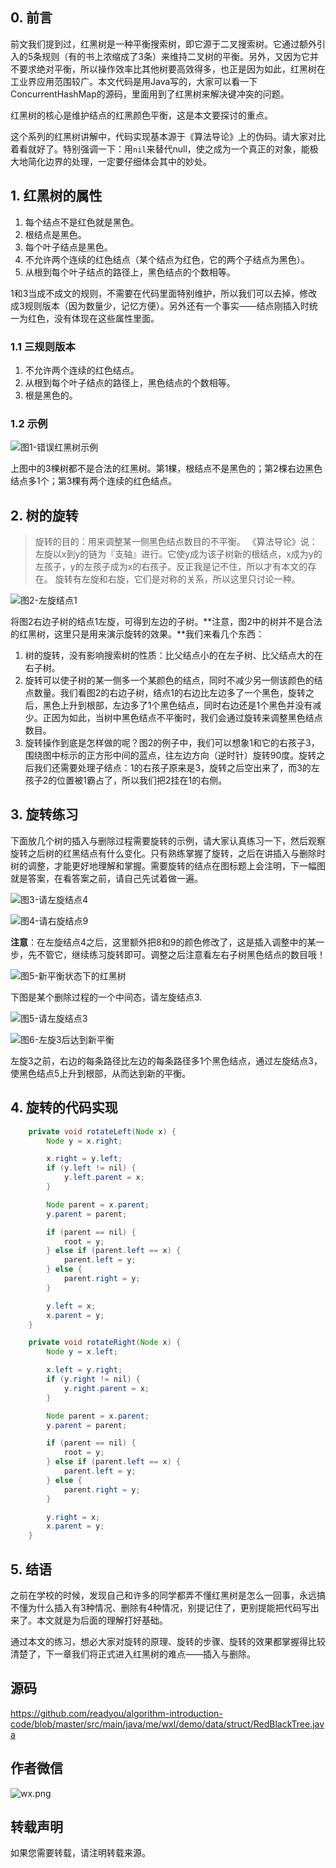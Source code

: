 ## 0. 前言
前文我们提到过，红黑树是一种平衡搜索树，即它源于二叉搜索树。它通过额外引入的5条规则（有的书上浓缩成了3条）来维持二叉树的平衡。另外，又因为它并不要求绝对平衡，所以操作效率比其他树要高效得多，也正是因为如此，红黑树在工业界应用范围较广。本文代码是用Java写的，大家可以看一下ConcurrentHashMap的源码，里面用到了红黑树来解决键冲突的问题。

红黑树的核心是维护结点的红黑颜色平衡，这是本文要探讨的重点。

这个系列的红黑树讲解中，代码实现基本源于《算法导论》上的伪码。请大家对比着看就好了。特别强调一下：用`nil`来替代null，使之成为一个真正的对象，能极大地简化边界的处理，一定要仔细体会其中的妙处。


## 1. 红黑树的属性
1. 每个结点不是红色就是黑色。
2. 根结点是黑色。
3. 每个叶子结点是黑色。
4. 不允许两个连续的红色结点（某个结点为红色，它的两个子结点为黑色）。
5. 从根到每个叶子结点的路径上，黑色结点的个数相等。

1和3当成不成文的规则，不需要在代码里面特别维护，所以我们可以去掉，修改成3规则版本（因为数量少，记忆方便）。另外还有一个事实——结点刚插入时统一为红色，没有体现在这些属性里面。

### 1.1 三规则版本
1. 不允许两个连续的红色结点。
2. 从根到每个叶子结点的路径上，黑色结点的个数相等。
3. 根是黑色的。

### 1.2 示例
![图1-错误红黑树示例](https://upload-images.jianshu.io/upload_images/188421-e59ee499a6fd10fe.png?imageMogr2/auto-orient/strip%7CimageView2/2/w/1240)

上图中的3棵树都不是合法的红黑树。第1棵，根结点不是黑色的；第2棵右边黑色结点多1个；第3棵有两个连续的红色结点。

## 2. 树的旋转
> 旋转的目的：用来调整某一侧黑色结点数目的不平衡。
>  《算法导论》说：左旋以x到y的链为『支轴』进行。它使y成为该子树新的根结点，x成为y的左孩子，y的左孩子成为x的右孩子。反正我是记不住，所以才有本文的存在。
> 旋转有左旋和右旋，它们是对称的关系，所以这里只讨论一种。

![图2-左旋结点1](https://upload-images.jianshu.io/upload_images/188421-243825eef9acdb59.png?imageMogr2/auto-orient/strip%7CimageView2/2/w/1240)

将图2右边子树的结点1左旋，可得到左边的子树。**注意，图2中的树并不是合法的红黑树，这里只是用来演示旋转的效果。**我们来看几个东西：

1. 树的旋转，没有影响搜索树的性质：比父结点小的在左子树、比父结点大的在右子树。
2. 旋转可以使子树的某一侧多一个某颜色的结点，同时不减少另一侧该颜色的结点数量。我们看图2的右边子树，结点1的右边比左边多了一个黑色，旋转之后，黑色上升到根部，左边多了1个黑色结点，同时右边还是1个黑色并没有减少。正因为如此，当树中黑色结点不平衡时，我们会通过旋转来调整黑色结点数目。
3. 旋转操作到底是怎样做的呢？图2的例子中，我们可以想象1和它的右孩子3，围绕图中标示的正方形中间的蓝点，往左边方向（逆时针）旋转90度。旋转之后我们还需要处理子结点：1的右孩子原来是3，旋转之后空出来了，而3的左孩子2的位置被1霸占了，所以我们把2挂在1的右侧。

## 3. 旋转练习
下面放几个树的插入与删除过程需要旋转的示例，请大家认真练习一下，然后观察旋转之后树的红黑结点有什么变化。只有熟练掌握了旋转，之后在讲插入与删除时树的调整，才能更好地理解和掌握。需要旋转的结点在图标题上会注明，下一幅图就是答案，在看答案之前，请自己先试着做一遍。

![图3-请左旋结点4](https://upload-images.jianshu.io/upload_images/188421-71fe2e620a30c3e5.png?imageMogr2/auto-orient/strip%7CimageView2/2/w/1240)

![图4-请右旋结点9](https://upload-images.jianshu.io/upload_images/188421-d7a264be08810be8.png?imageMogr2/auto-orient/strip%7CimageView2/2/w/1240)

**注意**：在左旋结点4之后，这里额外把8和9的颜色修改了，这是插入调整中的某一步，先不管它，继续练习旋转即可。调整之后注意看左右子树黑色结点的数目哦！

![图5-新平衡状态下的红黑树](https://upload-images.jianshu.io/upload_images/188421-4885da2e9febaece.png?imageMogr2/auto-orient/strip%7CimageView2/2/w/1240)

下图是某个删除过程的一个中间态，请左旋结点3.

![图5-请左旋结点3](https://upload-images.jianshu.io/upload_images/188421-b65fd9f2b52a837a.png?imageMogr2/auto-orient/strip%7CimageView2/2/w/1240)

![图6-左旋3后达到新平衡](https://upload-images.jianshu.io/upload_images/188421-d0d922f55cb23648.png?imageMogr2/auto-orient/strip%7CimageView2/2/w/1240)

左旋3之前，右边的每条路径比左边的每条路径多1个黑色结点，通过左旋结点3，使黑色结点5上升到根部，从而达到新的平衡。

## 4. 旋转的代码实现
```java
    private void rotateLeft(Node x) {
        Node y = x.right;

        x.right = y.left;
        if (y.left != nil) {
            y.left.parent = x;
        }

        Node parent = x.parent;
        y.parent = parent;

        if (parent == nil) {
            root = y;
        } else if (parent.left == x) {
            parent.left = y;
        } else {
            parent.right = y;
        }

        y.left = x;
        x.parent = y;
    }

    private void rotateRight(Node x) {
        Node y = x.left;

        x.left = y.right;
        if (y.right != nil) {
            y.right.parent = x;
        }

        Node parent = x.parent;
        y.parent = parent;

        if (parent == nil) {
            root = y;
        } else if (parent.left == x) {
            parent.left = y;
        } else {
            parent.right = y;
        }

        y.right = x;
        x.parent = y;
    }
```

## 5. 结语
之前在学校的时候，发现自己和许多的同学都弄不懂红黑树是怎么一回事，永远搞不懂为什么插入有3种情况、删除有4种情况，别提记住了，更别提能把代码写出来了。本文就是为后面的理解打好基础。

通过本文的练习，想必大家对旋转的原理、旋转的步骤、旋转的效果都掌握得比较清楚了，下一章我们将正式进入红黑树的难点——插入与删除。

## 源码
https://github.com/readyou/algorithm-introduction-code/blob/master/src/main/java/me/wxl/demo/data/struct/RedBlackTree.java

## 作者微信
![wx.png](https://upload-images.jianshu.io/upload_images/188421-b5fb98e9e1301bcc.png?imageMogr2/auto-orient/strip%7CimageView2/2/w/1240)

## 转载声明
如果您需要转载，请注明转载来源。
